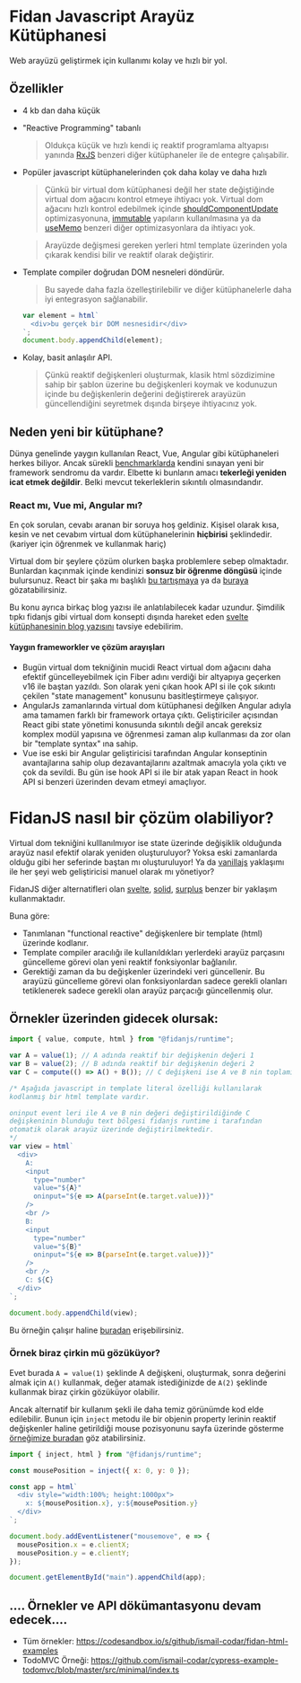 # Fidan Javascript Arayüz Kütüphanesi

Web arayüzü geliştirmek için kullanımı kolay ve hızlı bir yol.

## Özellikler

- 4 kb dan daha küçük
- "Reactive Programming" tabanlı
  > Oldukça küçük ve hızlı kendi iç reaktif programlama altyapısı yanında [RxJS](https://www.learnrxjs.io/) benzeri diğer kütüphaneler ile de entegre çalışabilir.
- Popüler javascript kütüphanelerinden çok daha kolay ve daha hızlı

  > Çünkü bir virtual dom kütüphanesi değil her state değiştiğinde virtual dom ağacını kontrol etmeye ihtiyacı yok. Virtual dom ağacını hızlı kontrol edebilmek içinde [shouldComponentUpdate](https://reactjs.org/docs/react-component.html#shouldcomponentupdate) optimizasyonuna, [immutable](https://immutable-js.github.io/immutable-js/) yapıların kullanılmasına ya da [useMemo](https://reactjs.org/docs/hooks-reference.html#usememo) benzeri diğer optimizasyonlara da ihtiyacı yok.

  > Arayüzde değişmesi gereken yerleri html template üzerinden yola çıkarak kendisi bilir ve reaktif olarak değiştirir.

- Template compiler doğrudan DOM nesneleri döndürür.

  > Bu sayede daha fazla özelleştirilebilir ve diğer kütüphanelerle daha iyi entegrasyon sağlanabilir.

  ```js
  var element = html`
    <div>bu gerçek bir DOM nesnesidir</div>
  `;
  document.body.appendChild(element);
  ```

- Kolay, basit anlaşılır API.
  > Çünkü reaktif değişkenleri oluşturmak, klasik html sözdizimine sahip bir şablon üzerine bu değişkenleri koymak ve kodunuzun içinde bu değişkenlerin değerini değiştirerek arayüzün güncellendiğini seyretmek dışında birşeye ihtiyacınız yok.

## Neden yeni bir kütüphane?

Dünya genelinde yaygın kullanılan React, Vue, Angular gibi kütüphaneleri herkes biliyor. Ancak sürekli [benchmarklarda](https://krausest.github.io/js-framework-benchmark/current.html) kendini sınayan yeni bir framework sendromu da vardır. Elbette ki bunların amacı **tekerleği yeniden icat etmek değildir**. Belki mevcut tekerleklerin sıkıntılı olmasındandır.

### React mı, Vue mi, Angular mı?

En çok sorulan, cevabı aranan bir soruya hoş geldiniz. Kişisel olarak kısa, kesin ve net cevabım virtual dom kütüphanelerinin **hiçbirisi** şeklindedir. (kariyer için öğrenmek ve kullanmak hariç)

Virtual dom bir şeylere çözüm olurken başka problemlere sebep olmaktadır. Bunlardan kaçınmak içinde kendinizi **sonsuz bir öğrenme döngüsü** içinde bulursunuz. React bir şaka mı başlıklı [bu tartışmaya](https://news.ycombinator.com/item?id=15052555) ya da [buraya](https://games.greggman.com/game/react-and-redux-are-a-joke-right) gözatabilirsiniz.

Bu konu ayrıca birkaç blog yazısı ile anlatılabilecek kadar uzundur.
Şimdilik tıpkı fidanjs gibi virtual dom konsepti dışında hareket eden [svelte kütüphanesinin blog yazısını](https://svelte.dev/blog/virtual-dom-is-pure-overhead) tavsiye edebilirim.

#### Yaygın frameworkler ve çözüm arayışları

- Bugün virtual dom tekniğinin mucidi React virtual dom ağacını daha efektif güncelleyebilmek için Fiber adını verdiği bir altyapıya geçerken v16 ile baştan yazıldı. Son olarak yeni çıkan hook API si ile çok sıkıntı çekilen "state management" konusunu basitleştirmeye çalışıyor.
- AngularJs zamanlarında virtual dom kütüphanesi değilken Angular adıyla ama tamamen farklı bir framework ortaya çıktı. Geliştiriciler açısından React gibi state yönetimi konusunda sıkıntılı değil ancak gereksiz komplex modül yapısına ve öğrenmesi zaman alıp kullanması da zor olan bir "template syntax" ına sahip.
- Vue ise eski bir Angular geliştiricisi tarafından Angular konseptinin avantajlarına sahip olup dezavantajlarını azaltmak amacıyla yola çıktı ve çok da sevildi. Bu gün ise hook API si ile bir atak yapan React in hook API si benzeri üzerinden devam etmeyi amaçlıyor.

# FidanJS nasıl bir çözüm olabiliyor?

Virtual dom tekniğini kulllanılmıyor ise state üzerinde değişiklik olduğunda arayüz nasıl efektif olarak yeniden oluşturuluyor? Yoksa eski zamanlarda olduğu gibi her seferinde baştan mı oluşturuluyor! Ya da [vanillajs](http://vanilla-js.com/) yaklaşımı ile her şeyi web geliştiricisi manuel olarak mı yönetiyor?

FidanJS diğer alternatifleri olan [svelte](https://svelte.dev/), [solid](https://github.com/ryansolid/solid), [surplus](https://github.com/adamhaile/surplus) benzer bir yaklaşım kullanmaktadır.

Buna göre:

- Tanımlanan "functional reactive" değişkenlere bir template (html) üzerinde kodlanır.
- Template compiler aracılığı ile kullanıldıkları yerlerdeki arayüz parçasını güncelleme görevi olan yeni reaktif fonksiyonlar bağlanılır.
- Gerektiği zaman da bu değişkenler üzerindeki veri güncellenir. Bu arayüzü güncelleme görevi olan fonksiyonlardan sadece gerekli olanları tetiklenerek sadece gerekli olan arayüz parçacığı güncellenmiş olur.

## Örnekler üzerinden gidecek olursak:

```js
import { value, compute, html } from "@fidanjs/runtime";

var A = value(1); // A adında reaktif bir değişkenin değeri 1
var B = value(2); // B adında reaktif bir değişkenin değeri 2
var C = compute(() => A() + B()); // C değişkeni ise A ve B nin toplamını döndürür

/* Aşağıda javascript in template literal özelliği kullanılarak 
kodlanmış bir html template vardır. 

oninput event leri ile A ve B nin değeri değiştirildiğinde C 
değişkeninin blunduğu text bölgesi fidanjs runtime i tarafından 
otomatik olarak arayüz üzerinde değiştirilmektedir.
*/
var view = html`
  <div>
    A:
    <input
      type="number"
      value="${A}"
      oninput="${e => A(parseInt(e.target.value))}"
    />
    <br />
    B:
    <input
      type="number"
      value="${B}"
      oninput="${e => B(parseInt(e.target.value))}"
    />
    <br />
    C: ${C}
  </div>
`;

document.body.appendChild(view);
```

Bu örneğin çalışır haline [buradan](https://codesandbox.io/s/github/ismail-codar/fidan-html-examples/tree/master/?fontsize=14&initialpath=%2Fexamples%2Fbasic%2Fsum%2Findex.html&module=%2Fexamples%2Fbasic%2Fsum%2Fapp.ts) erişebilirsiniz.

### Örnek biraz çirkin mü gözüküyor?
Evet burada `A = value(1)` şeklinde A değişkeni, oluşturmak, sonra değerini almak için `A()` kullanmak, değer atamak istediğinizde de `A(2)` şeklinde kullanmak biraz çirkin gözüküyor olabilir.

Ancak alternatif bir kullanım şekli ile daha temiz görünümde kod elde edilebilir.
Bunun için `inject` metodu ile bir objenin property lerinin reaktif değişkenler haline getirildiği mouse pozisyonunu sayfa üzerinde gösterme [örneğimize buradan](https://codesandbox.io/s/github/ismail-codar/fidan-html-examples/tree/master/?fontsize=14&initialpath=%2Fexamples%2Fbasic%2Fmouse-position%2Findex.html&module=%2Fexamples%2Fbasic%2Fmouse-position%2Fapp.ts) göz atabilirsiniz.

```js
import { inject, html } from "@fidanjs/runtime";

const mousePosition = inject({ x: 0, y: 0 });

const app = html`
  <div style="width:100%; height:1000px">
    x: ${mousePosition.x}, y:${mousePosition.y}
  </div>
`;

document.body.addEventListener("mousemove", e => {
  mousePosition.x = e.clientX;
  mousePosition.y = e.clientY;
});

document.getElementById("main").appendChild(app);
```

## .... Örnekler ve API dökümantasyonu devam edecek....

- Tüm örnekler: https://codesandbox.io/s/github/ismail-codar/fidan-html-examples
- TodoMVC Örneği: https://github.com/ismail-codar/cypress-example-todomvc/blob/master/src/minimal/index.ts

